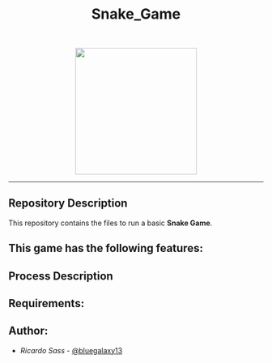 <h1 align ="center">Snake_Game</h1><br>
<p align="center">
  <img width="240" height="250" src="https://howtodrawforkids.com/wp-content/uploads/2022/02/how-to-draw-an-easy-snake.jpg">
</p>

------------

## Repository Description

This repository contains the files to run a basic **Snake Game**.

## This game has the following features:

## Process Description

## Requirements:

## Author:
- *Ricardo Sass* - [@bluegalaxy13](https://github.com/bluegalaxy13)

